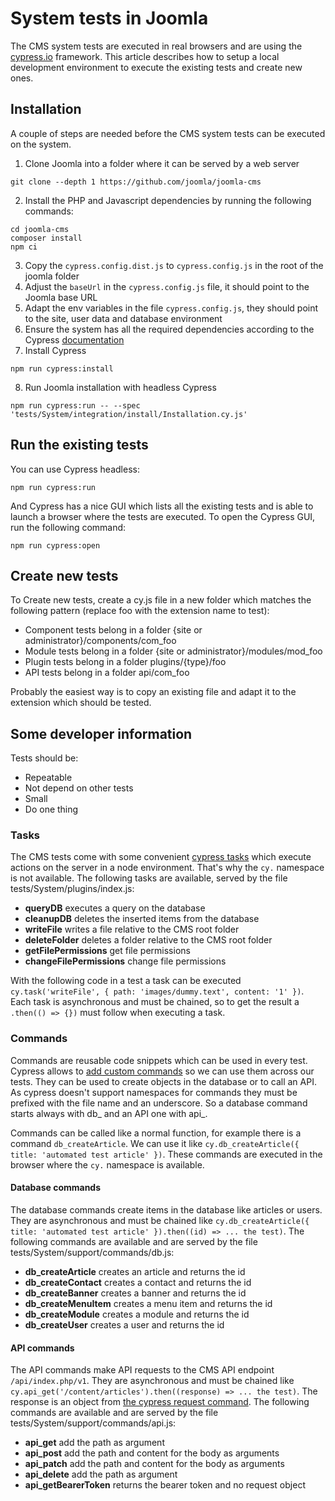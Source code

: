 # System tests in Joomla

The CMS system tests are executed in real browsers and are using the [cypress.io](https://www.cypress.io) framework. This article describes how to setup a local development environment to execute the existing tests and create new ones.

## Installation
A couple of steps are needed before the CMS system tests can be executed on the system.

1. Clone Joomla into a folder where it can be served by a web server
```
git clone --depth 1 https://github.com/joomla/joomla-cms 
```
2. Install the PHP and Javascript dependencies by running the following commands:
```
cd joomla-cms
composer install
npm ci
```
3. Copy the `cypress.config.dist.js` to `cypress.config.js` in the root of the joomla folder
4. Adjust the `baseUrl` in the `cypress.config.js` file, it should point to the Joomla base URL
5. Adapt the env variables in the file `cypress.config.js`, they should point to the site, user data and database environment
6. Ensure the system has all the required dependencies according to the Cypress [documentation](https://docs.cypress.io/guides/getting-started/installing-cypress)
7. Install Cypress
```
npm run cypress:install
```
8. Run Joomla installation with headless Cypress
```
npm run cypress:run -- --spec 'tests/System/integration/install/Installation.cy.js'
```

## Run the existing tests
You can use Cypress headless:
```
npm run cypress:run
```

And Cypress has a nice GUI which lists all the existing tests and is able to launch a browser where the tests are executed. To open the Cypress GUI, run the following command:
```
npm run cypress:open
```

## Create new tests
To Create new tests, create a cy.js file in a new folder which matches the following pattern (replace foo with the extension name to test):

- Component tests belong in a folder {site or administrator}/components/com_foo
- Module tests belong in a folder {site or administrator}/modules/mod_foo
- Plugin tests belong in a folder plugins/{type}/foo
- API tests belong in a folder api/com_foo

Probably the easiest way is to copy an existing file and adapt it to the extension which should be tested.

## Some developer information
Tests should be:
- Repeatable
- Not depend on other tests
- Small
- Do one thing

### Tasks

The CMS tests come with some convenient [cypress tasks](https://docs.cypress.io/api/commands/task) which execute actions on the server in a node environment. That's why the `cy.` namespace is not available. The following tasks are available, served by the file tests/System/plugins/index.js:

- **queryDB** executes a query on the database
- **cleanupDB** deletes the inserted items from the database
- **writeFile** writes a file relative to the CMS root folder
- **deleteFolder** deletes a folder relative to the CMS root folder
- **getFilePermissions** get file permissions
- **changeFilePermissions** change file permissions

With the following code in a test a task can be executed `cy.task('writeFile', { path: 'images/dummy.text', content: '1' })`. Each task is asynchronous and must be chained, so to get the result a `.then(() => {})` must follow when executing a task.

### Commands
Commands are reusable code snippets which can be used in every test. Cypress allows to [add custom commands](https://docs.cypress.io/api/cypress-api/custom-commands) so we can use them across our tests. They can be used to create objects in the database or to call an API. As cypress doesn't support namespaces for commands they must be prefixed with the file name and an underscore. So a database command starts always with db_ and an API one with api_.

Commands can be called like a normal function, for example there is a command `db_createArticle`. We can use it like `cy.db_createArticle({ title: 'automated test article' })`. These commands are executed in the browser where the `cy.` namespace is available.

#### Database commands
The database commands create items in the database like articles or users. They are asynchronous and must be chained like `cy.db_createArticle({ title: 'automated test article' }).then((id) => ... the test)`. The following commands are available and are served by the file tests/System/support/commands/db.js:

- **db_createArticle** creates an article and returns the id
- **db_createContact** creates a contact and returns the id
- **db_createBanner** creates a banner and returns the id
- **db_createMenuItem** creates a menu item and returns the id
- **db_createModule** creates a module and returns the id
- **db_createUser** creates a user and returns the id

#### API commands
The API commands make API requests to the CMS API endpoint `/api/index.php/v1`. They are asynchronous and must be chained like `cy.api_get('/content/articles').then((response) => ... the test)`. The response is an object from [the cypress request command](https://docs.cypress.io/api/commands/request). The following commands are available and are served by the file tests/System/support/commands/api.js:

- **api_get** add the path as argument
- **api_post** add the path and content for the body as arguments
- **api_patch** add the path and content for the body as arguments
- **api_delete** add the path as argument
- **api_getBearerToken** returns the bearer token and no request object
